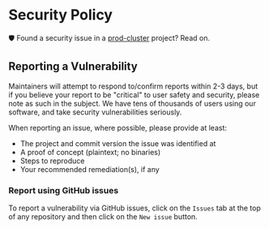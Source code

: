 # Security Policy

🛡️ Found a security issue in a [prod-cluster](https://github.com/monosense25/prod-cluster) project? Read on.

## Reporting a Vulnerability

Maintainers will attempt to respond to/confirm reports within 2-3 days, but if you believe your report to be "critical" to user safety and security, please note as such in the subject. We have tens of thousands of users using our software, and take security vulnerabilities seriously.

When reporting an issue, where possible, please provide at least:

* The project and commit version the issue was identified at
* A proof of concept (plaintext; no binaries)
* Steps to reproduce
* Your recommended remediation(s), if any

### Report using GitHub issues

To report a vulnerability via GitHub issues, click on the `Issues` tab at the top of any repository and then click on the `New issue` button.